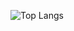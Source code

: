 ![Top Langs](https://github-readme-stats.vercel.app/api/top-langs/?username=RupertChin&layout=compact&theme=dark&langs_count=5)
